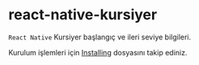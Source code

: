 # react-native-kursiyer

`React Native` Kursiyer başlangıç ve ileri seviye bilgileri.


Kurulum işlemleri için [Installing](INSTALLING.md) dosyasını takip ediniz.
